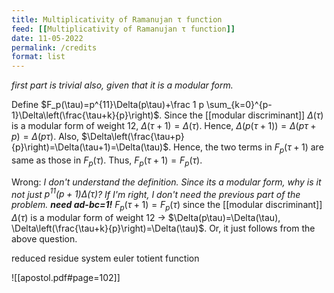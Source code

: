 ```yaml
---
title: Multiplicativity of Ramanujan τ function
feed: [[Multiplicativity of Ramanujan τ function]]
date: 11-05-2022
permalink: /credits
format: list
---
```

*first part is trivial also, given that it is a modular form.*

Define $F_p(\tau)=p^{11}\Delta(p\tau)+\frac 1 p \sum_{k=0}^{p-1}\Delta\left(\frac{\tau+k}{p}\right)$.
Since the [[modular discriminant]] $\Delta(\tau)$ is a modular form of weight 12, $\Delta(\tau+1)=\Delta(\tau)$. Hence, $\Delta(p(\tau+1))=\Delta(p\tau+p)=\Delta(p\tau)$. Also, $\Delta\left(\frac{\tau+p}{p}\right)=\Delta(\tau+1)=\Delta(\tau)$. Hence, the two terms in $F_p(\tau+1)$ are same as those in $F_p(\tau)$. Thus, $F_p(\tau+1)=F_p(\tau)$.



Wrong: *I don't understand the definition. Since its a modular form, why is it not just $p^{11}(p+1)\Delta(\tau)$? If I'm right, I don't need the previous part of the problem. **need ad-bc=1!*** 
$F_p(\tau+1)=F_p(\tau)$ since the [[modular discriminant]] $\Delta(\tau)$ is a modular form of weight 12 $\rightarrow$ 
$\Delta(p\tau)=\Delta(\tau), \Delta\left(\frac{\tau+k}{p}\right)=\Delta(\tau)$. Or, it just follows from the above question.


reduced residue system
euler totient function



![[apostol.pdf#page=102]]